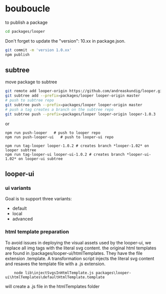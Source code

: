 # bouboucle

to publish a package

``` sh
cd packages/looper
```

Don't forget to update the "version": 10.xx in package.json.

``` sh
git commit -m 'version 1.0.xx'
npm publish
```
## subtree

move package to subtree
``` bash
git remote add looper-origin https://github.com/andreaskundig/looper.git
git subtree add --prefix=packages/looper looper-origin master
# push to subtree repo
git subtree push --prefix=packages/looper looper-origin master
# push a tag creates a branch on the subtree repo
git subtree push --prefix=packages/looper looper-origin looper-1.0.3
```

or  

```
npm run push-looper   # push to looper repo
npm run push-looper-ui   # push to looper-ui repo

npm run tag-looper looper-1.0.2 # creates branch *looper-1.02* on looper subtree
npm run tag-looper-ui looper-ui-1.0.2 # creates branch *looper-ui-1.02* on looper-ui subtree
```


## looper-ui


### ui variants

Goal is to support three variants:
- default
- local
- advanced

### html template preparation
To avoid issues in deploying the visual assets used by the looper-ui, we replace all img tags with the literal svg content. the original html templates are found in /packages/looper-ui/htmlTemplates. They have the file extension .template. A transformation script injects the literal svg content and resaves the template file with a .js extension.

```
    node lib\injectSvgsInHtmlTemplate.js packages\looper-ui\htmlTemplates\defaultHtmlTemplate.template
```

will create a .js file in the htmlTemplates folder
